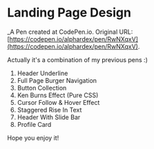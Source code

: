# Landing Page Design
 _A Pen created at CodePen.io. Original URL: [https://codepen.io/alphardex/pen/RwNXqxV](https://codepen.io/alphardex/pen/RwNXqxV).

 Actually it's a combination of my previous pens :)

1. Header Underline
2. Full Page Burger Navigation
3. Button Collection
4. Ken Burns Effect (Pure CSS)
5. Cursor Follow & Hover Effect
6. Staggered Rise In Text 
7. Header With Slide Bar 
8. Profile Card

Hope you enjoy it!